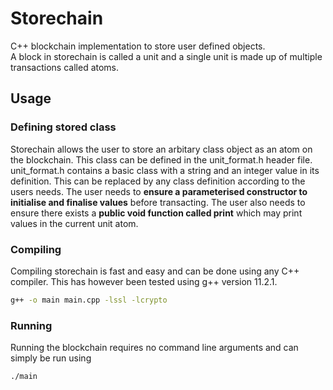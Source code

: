 # Storechain

C++ blockchain implementation to store user defined objects.  
A block in storechain is called a unit and a single unit is made up of multiple transactions called atoms.  
  
## Usage    
### Defining stored class  
Storechain allows the user to store an arbitary class object as an atom on the blockchain. This class can be defined in the unit_format.h header file.  
unit_format.h contains a basic class with a string and an integer value in its definition. This can be replaced by any class definition according to the users needs.  The user needs to **ensure a parameterised constructor to initialise and finalise values** before transacting.  The user also needs to ensure there exists a **public void function called print** which may print values in the current unit atom.  
  
### Compiling
Compiling storechain is fast and easy and can be done using any C++ compiler. This has however been tested using g++ version 11.2.1.  
```bash
g++ -o main main.cpp -lssl -lcrypto
```
### Running
Running the blockchain requires no command line arguments and can simply be run using
```bash
./main
```
